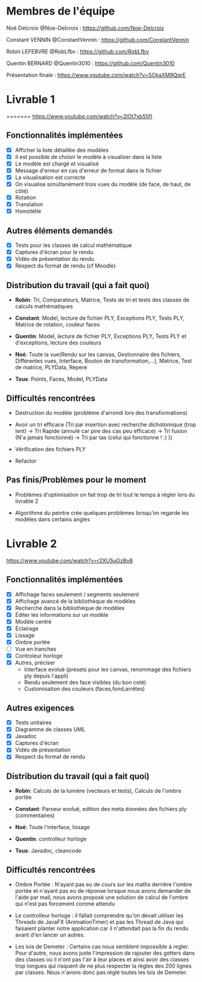 # Membres de l'équipe
Noé Delcroix  @Noe-Delcroix : https://github.com/Noe-Delcroix

Constant VENNIN  @ConstantVennin : https://github.com/ConstantVennin

Robin LEFEBVRE  @RobLfbv : https://github.com/RobLfbv

Quentin BERNARD  @Quentin3010 : https://github.com/Quentin3010

Présentation finale : https://www.youtube.com/watch?v=SOkaXM9QqrE

# Livrable 1
=======
https://www.youtube.com/watch?v=2lOt7xb55fI

## Fonctionnalités implémentées

- [X] Afficher la liste détaillée des modèles
- [X] Il est possible de choisir le modèle à visualiser dans la liste
- [X] Le modèle est chargé et visualisé
- [X] Message d'erreur en cas d'erreur de format dans le fichier
- [X] La visualisation est correcte
- [X] On visualise simultanément trois vues du modèle (de face, de haut, de côté)
- [X] Rotation
- [X] Translation
- [X] Homotétie

## Autres éléments demandés

- [X] Tests pour les classes de calcul mathématique
- [X] Captures d'écran pour le rendu
- [X] Vidéo de présentation du rendu
- [X] Respect du format de rendu (cf Moodle)

## Distribution du travail (qui a fait quoi)
- **Robin**: Tri, Comparateurs, Matrice, Tests de tri et tests des classes de calculs mathématiques

- **Constant**: Model, lecture de fichier PLY, Exceptions PLY, Tests PLY, Matrice de rotation, couleur faces 

- **Quentin**: Model, lecture de fichier PLY, Exceptions PLY, Tests PLY et d'exceptions, lecture des couleurs 

- **Noé**: Toute la vue(Rendu sur les canvas, Gestionnaire des fichiers, Différentes vues, Interface, Bouton de transformation,...), Matrice, Test de matrice, PLYData, Repere 

- **Tous**: Points, Faces, Model, PLYData

## Difficultés rencontrées
- Destruction du modèle (problème d'arrondi lors des transformations)

- Avoir un tri efficace (Tri par insertion avec recherche dichotomique (trop lent) -> Tri Rapide (annulé car pire des cas peu efficace) -> Tri fusion (N'a jamais fonctionné) -> Tri par tas (celui qui fonctionne ! :) ))

- Vérification des fichiers PLY

- Refactor

## Pas finis/Problèmes pour le moment
- Problèmes d'optimisation on fait trop de tri tout le temps à régler lors du livrable 2

- Algorithme du peintre crée quelques problèmes lorsqu'on regarde les modèles dans certains angles 

# Livrable 2
https://www.youtube.com/watch?v=r2XU5uGzBv8

## Fonctionnalités implémentées


- [X] Affichage faces seulement / segments seulement
- [X] Affichage avancé de la bibliothèque de modèles
- [X] Recherche dans la bibliothèque de modèles
- [X] Éditer les informations sur un modèle
- [X] Modèle centré
- [X] Éclairage
- [X] Lissage
- [X] Ombre portée
- [ ] Vue en tranches
- [X] Controleur horloge
- [X] Autres, préciser
    - Interface evolué (presets pour les canvas, renommage des fichiers ply depuis l'appli)
    - Rendu seulement des face visibles (du bon coté)
    - Customisation des couleurs (faces,fond,arrêtes)

## Autres exigences

- [X] Tests unitaires
- [X] Diagramme de classes UML
- [X] Javadoc
- [X] Captures d'écran
- [X] Vidéo de présentation
- [X] Respect du format de rendu

## Distribution du travail (qui a fait quoi)

- **Robin**: Calculs de la lumière (vecteurs et tests), Calculs de l'ombre portée

- **Constant**: Parseur evolué, edition des meta données des fichiers ply (commentaires)

- **Noé**: Toute l'interface, lissage

- **Quentin**: controlleur horloge

- **Tous**: Javadoc, cleancode

## Difficultés rencontrées

- Ombre Portée : N'ayant pas eu de cours sur les maths derrière l'ombre portée et n'ayant pas eu de réponse lorsque nous avons demander de l'aide par mail, nous avons proposé une solution de calcul de l'ombre qui n'est pas forcement comme attendu

- Le controlleur horloge : il fallait comprendre qu'on devait utiliser les Threads de JavaFX (AnimationTimer) et pas les Thread de Java qui faisaient planter notre application car il n'attendait pas la fin du rendu avant d'en lancer un autres.

- Les lois de Demeter : Certains cas nous semblent impossible à regler. Pour d'autre, nous avons juste l'impression de rajouter des getters dans des classes où il n'ont pas l'air à leur places et ainsi avoir des classes trop longues qui risquent de ne plus respecter la règles des 200 lignes par classes. Nous n'avons donc pas réglé toutes les lois de Demeter.
